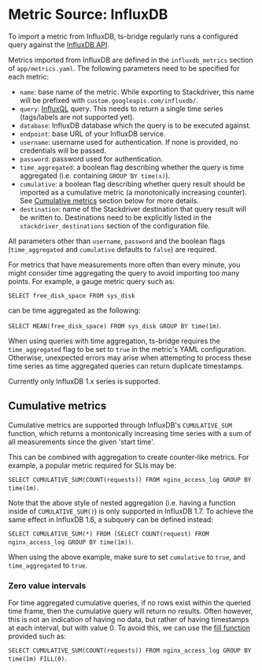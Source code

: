 # Metric Source: InfluxDB

To import a metric from InfluxDB, ts-bridge regularly runs a configured query
against the [InfluxDB API](https://docs.influxdata.com/influxdb/v1.7/tools/api/).

Metrics imported from InfluxDB are defined in the `influxdb_metrics` section of
`app/metrics.yaml`. The following parameters need to be specified for each
metric:

*   `name`: base name of the metric. While exporting to Stackdriver, this name
    will be prefixed with `custom.googleapis.com/influxdb/`.
*   `query`: [InfluxQL](https://docs.influxdata.com/influxdb/v1.7/query_language/)
    query. This needs to return a single time series (tags/labels are not
    supported yet).
*   `database`: InfluxDB database which the query is to be executed against.
*   `endpoint`: base URL of your InfluxDB service.
*   `username`: username used for authentication. If none is provided,
    no credentials will be passed.
*   `password`: password used for authentication.
*   `time_aggregated`: a boolean flag describing whether the query is
    time aggregated (i.e. containing `GROUP BY time(x)`).
*   `cumulative`: a boolean flag describing whether query result should be
    imported as a cumulative metric (a monotonically increasing counter). See
    [Cumulative metrics](#cumulative-metrics) section below for more details.
*   `destination`: name of the Stackdriver destination that query result will be
    written to. Destinations need to be explicitly listed in the
    `stackdriver_destinations` section of the configuration file.

All parameters other than `username`, `password` and the boolean flags
(`time_aggregated` and `cumulative` defaults to `false`) are required.

For metrics that have measurements more often than every minute, you might
consider time aggregating the query to avoid importing too many points. For
example, a gauge metric query such as:

`SELECT free_disk_space FROM sys_disk`

can be time aggregated as the following:

`SELECT MEAN(free_disk_space) FROM sys_disk GROUP BY time(1m)`.

When using queries with time aggregation, ts-bridge requires the
`time_aggregated` flag to be set to `true` in the metric's YAML configuration.
Otherwise, unexpected errors may arise when attempting to process these time
series as time aggregated queries can return duplicate timestamps.

Currently only InfluxDB 1.x series is supported.

## Cumulative metrics

Cumulative metrics are supported through InfluxDB's `CUMULATIVE_SUM` function,
which returns a montonically increasing time series with a sum of all
measurements since the given 'start time'.

This can be combined with aggregation to create counter-like metrics. For
example, a popular metric required for SLIs may be:

`SELECT CUMULATIVE_SUM(COUNT(requests)) FROM nginx_access_log GROUP BY time(1m)`.

Note that the above style of nested aggregation (i.e. having a function inside
of `CUMULATIVE_SUM()`) is only supported in InfluxDB 1.7. To achieve the same
effect in InfluxDB 1.6, a subquery can be defined instead:

`SELECT CUMULATIVE_SUM(*) FROM (SELECT COUNT(request) FROM nginx_access_log
GROUP BY time(1m))`.

When using the above example, make sure to set `cumulative` to `true`, and
`time_aggregated` to `true`.

### Zero value intervals

For time aggregated cumulative queries, if no rows exist within the queried
time frame, then the cumulative query will return no results. Often however,
this is not an indication of having no data, but rather of having timestamps
at each interval, but with value 0. To avoid this, we can use the
[fill function](https://docs.influxdata.com/influxdb/v1.6/query_language/data_exploration/#group-by-time-intervals-and-fill)
provided such as:

`SELECT CUMULATIVE_SUM(COUNT(requests)) FROM nginx_access_log GROUP BY time(1m)
FILL(0)`.
